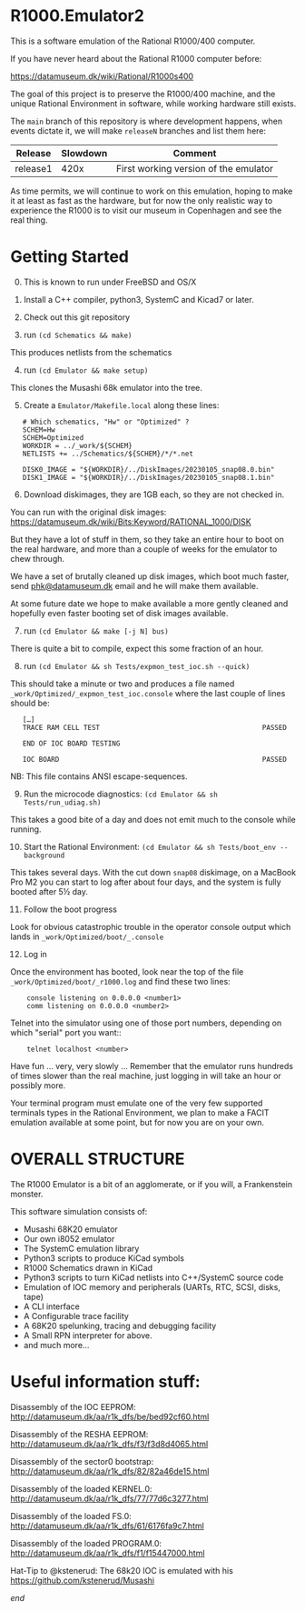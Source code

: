 # R1000.Emulator2

This is a software emulation of the Rational R1000/400 computer.

If you have never heard about the Rational R1000 computer before:

https://datamuseum.dk/wiki/Rational/R1000s400

The goal of this project is to preserve the R1000/400 machine,
and the unique Rational Environment in software, while working
hardware still exists.

The ``main`` branch of this repository is where development happens, when
events dictate it, we will make ``releaseN`` branches and list them here:

| Release  | Slowdown | Comment |
| -------- | -------- | ---------------------------------------------- |
| release1 |     420x | First working version of the emulator          |

As time permits, we will continue to work on this emulation, hoping
to make it at least as fast as the hardware, but for now the only
realistic way to experience the R1000 is to visit our museum in
Copenhagen and see the real thing.

# Getting Started

0. This is known to run under FreeBSD and OS/X

1. Install a C++ compiler, python3, SystemC and Kicad7 or later.

2. Check out this git repository

3. run `(cd Schematics && make)`

This produces netlists from the schematics

4. run `(cd Emulator && make setup)`

This clones the Musashi 68k emulator into the tree.

5. Create a `Emulator/Makefile.local` along these lines:

```
   # Which schematics, "Hw" or "Optimized" ?
   SCHEM=Hw
   SCHEM=Optimized
   WORKDIR = ../_work/${SCHEM}
   NETLISTS += ../Schematics/${SCHEM}/*/*.net

   DISK0_IMAGE = "${WORKDIR}/../DiskImages/20230105_snap08.0.bin"
   DISK1_IMAGE = "${WORKDIR}/../DiskImages/20230105_snap08.1.bin"
```

6. Download diskimages, they are 1GB each, so they are not checked in.

You can run with the original disk images: https://datamuseum.dk/wiki/Bits:Keyword/RATIONAL_1000/DISK

But they have a lot of stuff in them, so they take an entire
hour to boot on the real hardware, and more than a couple of
weeks for the emulator to chew through.

We have a set of brutally cleaned up disk images, which boot much
faster, send phk@datamuseum.dk email and he will make them available.

At some future date we hope to make available a more gently cleaned
and hopefully even faster booting set of disk images available.

7. run `(cd Emulator && make [-j N] bus)`

There is quite a bit to compile, expect this some fraction of an hour.

8. run `(cd Emulator && sh Tests/expmon_test_ioc.sh --quick)`

This should take a minute or two and produces a file named
`_work/Optimized/_expmon_test_ioc.console` where the last couple
of lines should be:
```
   […]
   TRACE RAM CELL TEST                                        PASSED

   END OF IOC BOARD TESTING

   IOC BOARD                                                  PASSED
```
NB: This file contains ANSI escape-sequences.

9. Run the microcode diagnostics: `(cd Emulator && sh Tests/run_udiag.sh)`

This takes a good bite of a day and does not emit much to the console while running.

10. Start the Rational Environment: `(cd Emulator && sh Tests/boot_env --background`

This takes several days.  With the cut down ``snap08`` diskimage, on a MacBook Pro M2
you can start to log after about four days, and the system is fully booted after 5½ day.

11. Follow the boot progress

Look for obvious catastrophic trouble in the operator console output which
lands in `_work/Optimized/boot/_.console`

12. Log in

Once the environment has booted, look near the top of the file
`_work/Optimized/boot/_r1000.log` and find these two lines:
```
    console listening on 0.0.0.0 <number1>
    comm listening on 0.0.0.0 <number2>
```
Telnet into the simulator using one of those port numbers,
depending on which "serial" port you want::
```
    telnet localhost <number>
```
Have fun … very, very slowly …  Remember that the emulator runs
hundreds of times slower than the real machine, just logging in
will take an hour or possibly more.

Your terminal program must emulate one of the very few supported
terminals types in the Rational Environment, we plan to make a
FACIT emulation available at some point, but for now you are on
your own.

# OVERALL STRUCTURE

The R1000 Emulator is a bit of an agglomerate, or if you will, a Frankenstein monster.

This software simulation consists of:

* Musashi 68K20 emulator
* Our own i8052 emulator
* The SystemC emulation library
* Python3 scripts to produce KiCad symbols
* R1000 Schematics drawn in KiCad
* Python3 scripts to turn KiCad netlists into C++/SystemC source code
* Emulation of IOC memory and peripherals (UARTs, RTC, SCSI, disks, tape)
* A CLI interface
* A Configurable trace facility
* A 68K20 spelunking, tracing and debugging facility
* A Small RPN interpreter for above.
* and much more…

# Useful information stuff:

Disassembly of the IOC EEPROM: http://datamuseum.dk/aa/r1k_dfs/be/bed92cf60.html

Disassembly of the RESHA EEPROM: http://datamuseum.dk/aa/r1k_dfs/f3/f3d8d4065.html

Disassembly of the sector0 bootstrap: http://datamuseum.dk/aa/r1k_dfs/82/82a46de15.html

Disassembly of the loaded KERNEL.0: http://datamuseum.dk/aa/r1k_dfs/77/77d6c3277.html

Disassembly of the loaded FS.0: http://datamuseum.dk/aa/r1k_dfs/61/6176fa9c7.html

Disassembly of the loaded PROGRAM.0: http://datamuseum.dk/aa/r1k_dfs/f1/f15447000.html

Hat-Tip to @kstenerud: The 68k20 IOC is emulated with his https://github.com/kstenerud/Musashi

*end*
